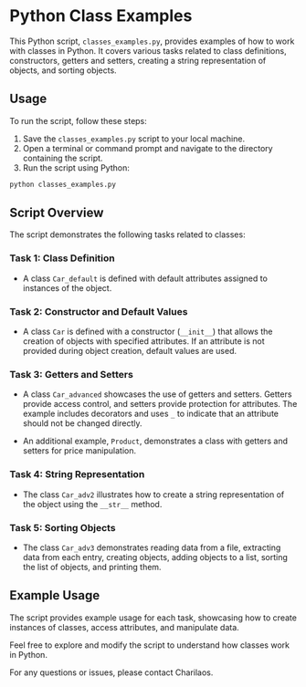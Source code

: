 # Python Class Examples

This Python script, `classes_examples.py`, provides examples of how to work with classes in Python. It covers various tasks related to class definitions, constructors, getters and setters, creating a string representation of objects, and sorting objects.

## Usage

To run the script, follow these steps:

1. Save the `classes_examples.py` script to your local machine.
2. Open a terminal or command prompt and navigate to the directory containing the script.
3. Run the script using Python:

```bash
python classes_examples.py
```

## Script Overview

The script demonstrates the following tasks related to classes:

### Task 1: Class Definition

- A class `Car_default` is defined with default attributes assigned to instances of the object.

### Task 2: Constructor and Default Values

- A class `Car` is defined with a constructor (`__init__`) that allows the creation of objects with specified attributes. If an attribute is not provided during object creation, default values are used.

### Task 3: Getters and Setters

- A class `Car_advanced` showcases the use of getters and setters. Getters provide access control, and setters provide protection for attributes. The example includes decorators and uses `_` to indicate that an attribute should not be changed directly.

- An additional example, `Product`, demonstrates a class with getters and setters for price manipulation.

### Task 4: String Representation

- The class `Car_adv2` illustrates how to create a string representation of the object using the `__str__` method.

### Task 5: Sorting Objects

- The class `Car_adv3` demonstrates reading data from a file, extracting data from each entry, creating objects, adding objects to a list, sorting the list of objects, and printing them.

## Example Usage

The script provides example usage for each task, showcasing how to create instances of classes, access attributes, and manipulate data.

Feel free to explore and modify the script to understand how classes work in Python.

For any questions or issues, please contact Charilaos.

